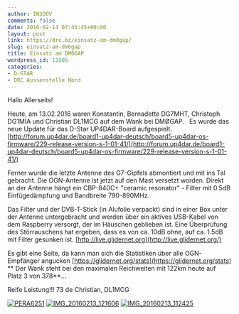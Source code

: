 ```yaml
---
author: IN3DOV
comments: false
date: 2016-02-14 07:45:45+00:00
layout: post
link: https://drc.bz/einsatz-am-dm0gap/
slug: einsatz-am-dm0gap
title: Einsatz am DM0GAP
wordpress_id: 11585
categories:
- D-STAR
- DRC Aussenstelle Nord
---
```


Hallo Allerseits!

Heute, am 13.02.2016 waren Konstantin, Bernadette DG7MHT, Christoph DG1MIA und Christian DL1MCG auf dem Wank bei DMØGAP.   Es wurde das neue Update für das D-Star UP4DAR-Board aufgespielt. [http://forum.up4dar.de/board1-up4dar-deutsch/board5-up4dar-os-firmware/229-release-version-s-1-01-41/](http://forum.up4dar.de/board1-up4dar-deutsch/board5-up4dar-os-firmware/229-release-version-s-1-01-41/)

Ferner wurde die letzte Antenne des G7-Gipfels abmontiert und mit ins Tal gebracht. Die OGN-Antenne ist jetzt auf den Mast versetzt worden. Direkt an der Antenne hängt ein CBP-840C+ "ceramic resonator" - Filter mit 0.5dB Einfügedämpfung und Bandbreite 790-890MHz.

Das Filter und der DVB-T-Stick (in Alufolie verpackt) sind in einer Box unter der Antenne untergebracht und werden über ein aktives USB-Kabel von dem Raspberry versorgt, der im Häuschen geblieben ist. Eine Überprüfung des Störrauschens hat ergeben, dass es von ca. 10dB ohne, auf ca. 1.5dB mit Filter gesunken ist. [http://live.glidernet.org](http://live.glidernet.org/)

Es gibt eine Seite, da kann man sich die Statistiken über alle OGN-Empfänger angucken [https://glidernet.org/stats](https://glidernet.org/stats) ** Der Wank steht bei den maximalen Reichweiten mit 122km heute auf Platz 3 von 378**...

Reife Leistung!!! 73 de Christian, DL1MCG

[![PERA6251](https://drc.bz/wp-content/uploads/2016/02/PERA6251-1024x682.jpg)](https://drc.bz/wp-content/uploads/2016/02/PERA6251.jpg) [![IMG_20160213_121606](https://drc.bz/wp-content/uploads/2016/02/IMG_20160213_121606-1024x768.jpg)](https://drc.bz/wp-content/uploads/2016/02/IMG_20160213_121606.jpg) [![IMG_20160213_112425](https://drc.bz/wp-content/uploads/2016/02/IMG_20160213_112425-1024x768.jpg)](https://drc.bz/wp-content/uploads/2016/02/IMG_20160213_112425.jpg)
